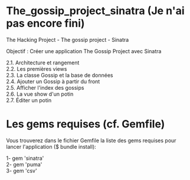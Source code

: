 # The_gossip_project_sinatra (Je n'ai pas encore fini)
The Hacking Project - The gossip project - Sinatra

Objectif : Créer une application The Gossip Project avec Sinatra <br />

2.1. Architecture et rangement <br/>
2.2. Les premières views <br/>
2.3. La classe Gossip et la base de données <br/>
2.4. Ajouter un Gossip à partir du front <br/>
2.5. Afficher l'index des gossips <br/>
2.6. La vue show d'un potin <br/>
2.7. Éditer un potin <br/>


# Les gems requises (cf. Gemfile)

Vous trouverez dans le fichier Gemfile la liste des gems requises pour lancer l'application ($ bundle install):

1- gem 'sinatra' <br/>
2- gem 'puma' <br/>
3- gem 'csv' <br/>
